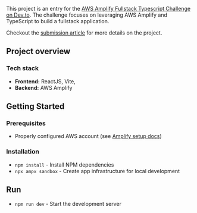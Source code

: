 This project is an entry for the [AWS Amplify Fullstack Typescript Challenge on Dev.to](https://dev.to/challenges/aws). The challenge focuses on leveraging AWS Amplify and TypeScript to build a fullstack application.

Checkout the [submission article](https://dev.to/henryjw/share-text-securely-with-aws-amplify-gen-2-59c5) for more details on the project.

## Project overview
### Tech stack
- **Frontend:** ReactJS, Vite,
- **Backend:** AWS Amplify

## Getting Started
### Prerequisites
- Properly configured AWS account (see [Amplify setup docs](https://docs.amplify.aws/react/start/account-setup/))

### Installation
- `npm install` - Install NPM dependencies
- `npx ampx sandbox` - Create app infrastructure for local development

## Run 
- `npm run dev` - Start the development server
